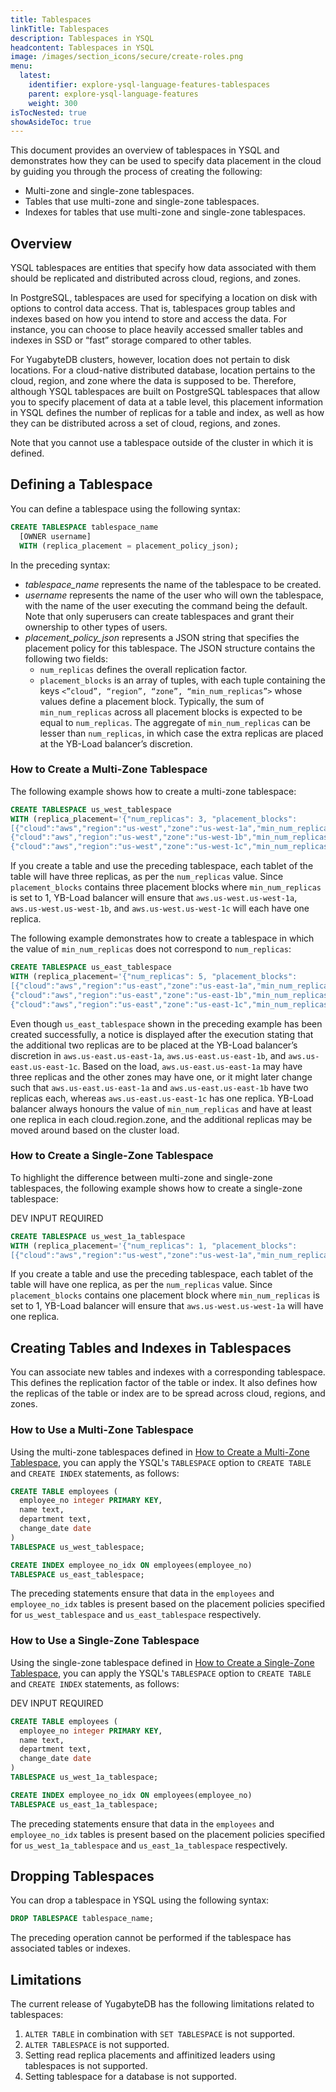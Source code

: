 ```yaml
---
title: Tablespaces
linkTitle: Tablespaces
description: Tablespaces in YSQL
headcontent: Tablespaces in YSQL
image: /images/section_icons/secure/create-roles.png
menu:
  latest:
    identifier: explore-ysql-language-features-tablespaces
    parent: explore-ysql-language-features
    weight: 300
isTocNested: true
showAsideToc: true
---
```


This document provides an overview of tablespaces in YSQL and demonstrates how they can be used to specify data placement in the cloud by guiding you through the process of creating the following:

- Multi-zone and single-zone tablespaces.
- Tables that use multi-zone and single-zone tablespaces.
- Indexes for tables that use multi-zone and single-zone tablespaces.

## Overview

YSQL tablespaces are entities that specify how data associated with them should be replicated and distributed across cloud, regions, and zones.

In PostgreSQL, tablespaces are used for specifying a location on disk with options to control data access. That is, tablespaces group tables and indexes based on how you intend to store and access the data. For instance, you can choose to place heavily accessed smaller tables and indexes in SSD or “fast” storage compared to other tables.

For YugabyteDB clusters, however, location does not pertain to disk locations. For a cloud-native distributed database, location pertains to the cloud, region, and zone where the data is supposed to be. Therefore, although YSQL tablespaces are built on PostgreSQL tablespaces that allow you to specify placement of data at a table level, this placement information in YSQL defines the number of replicas for a table and index, as well as how they can be distributed across a set of cloud, regions, and zones. 

Note that you cannot use a tablespace outside of the cluster in which it is defined.

## Defining a Tablespace

You can define a tablespace using the following syntax:

```sql
CREATE TABLESPACE tablespace_name 
  [OWNER username]
  WITH (replica_placement = placement_policy_json);
```

In the preceding syntax:

- *tablespace_name* represents the name of the tablespace to be created. 
- *username* represents the name of the user who will own the tablespace, with the name of the user executing the command being the default. Note that only superusers can create tablespaces and grant their ownership to other types of users. 
- *placement_policy_json* represents a JSON string that specifies the placement policy for this tablespace. The JSON structure contains the following two fields: 
  - `num_replicas` defines the overall replication factor.
  - `placement_blocks` is an array of tuples, with each tuple containing the keys `<”cloud”, “region”, “zone”, “min_num_replicas”>` whose values define a placement block. Typically, the sum of `min_num_replicas` across all placement blocks is expected to be equal to `num_replicas`. The aggregate of `min_num_replicas` can be lesser than `num_replicas`, in which case the extra replicas are placed at the YB-Load balancer’s discretion.

### How to Create a Multi-Zone Tablespace

The following example shows how to create a multi-zone tablespace:

```sql
CREATE TABLESPACE us_west_tablespace 
WITH (replica_placement='{"num_replicas": 3, "placement_blocks":
[{"cloud":"aws","region":"us-west","zone":"us-west-1a","min_num_replicas":1},
{"cloud":"aws","region":"us-west","zone":"us-west-1b","min_num_replicas":1},
{"cloud":"aws","region":"us-west","zone":"us-west-1c","min_num_replicas":1}]}');
```

If you create a table and use the preceding tablespace, each tablet of the table will have three replicas, as per the `num_replicas` value. Since `placement_blocks` contains three placement blocks where `min_num_replicas` is set to 1, YB-Load balancer will ensure that `aws.us-west.us-west-1a`, `aws.us-west.us-west-1b`, and `aws.us-west.us-west-1c` will each have one replica.

The following example demonstrates how to create a tablespace in which the value of `min_num_replicas` does not correspond to `num_replicas`:

```sql
CREATE TABLESPACE us_east_tablespace 
WITH (replica_placement='{"num_replicas": 5, "placement_blocks":
[{"cloud":"aws","region":"us-east","zone":"us-east-1a","min_num_replicas":1},
{"cloud":"aws","region":"us-east","zone":"us-east-1b","min_num_replicas":1},
{"cloud":"aws","region":"us-east","zone":"us-east-1c","min_num_replicas":1}]}');
```

Even though `us_east_tablespace` shown in the preceding example has been created successfully, a notice is displayed after the execution stating that the additional two replicas are to be placed at the YB-Load balancer’s discretion in  `aws.us-east.us-east-1a`, `aws.us-east.us-east-1b`, and `aws.us-east.us-east-1c`. Based on the load, `aws.us-east.us-east-1a` may have three replicas and the other zones may have one, or it might later change such that `aws.us-east.us-east-1a` and `aws.us-east.us-east-1b` have two replicas each, whereas `aws.us-east.us-east-1c` has one replica. YB-Load balancer always honours the value of `min_num_replicas` and have at least one replica in each cloud.region.zone, and the additional replicas may be moved around based on the cluster load. 

### How to Create a Single-Zone Tablespace

To highlight the difference between multi-zone and single-zone tablespaces, the following example shows how to create a single-zone tablespace:

DEV INPUT REQUIRED

```sql
CREATE TABLESPACE us_west_1a_tablespace 
WITH (replica_placement='{"num_replicas": 1, "placement_blocks":
[{"cloud":"aws","region":"us-west","zone":"us-west-1a","min_num_replicas":1}]}');
```

If you create a table and use the preceding tablespace, each tablet of the table will have one replica, as per the `num_replicas` value. Since `placement_blocks` contains one placement block where `min_num_replicas` is set to 1, YB-Load balancer will ensure that `aws.us-west.us-west-1a` will have one replica.

## Creating Tables and Indexes in Tablespaces

You can associate new tables and indexes with a corresponding tablespace. This defines the replication factor of the table or index. It also defines how the replicas of the table or index are to be spread across cloud, regions, and zones.

### How to Use a Multi-Zone Tablespace

Using the multi-zone tablespaces defined in [How to Create a Multi-Zone Tablespace](how-to-create-a-multi-zone-tablespace), you can apply the YSQL's `TABLESPACE` option to `CREATE TABLE` and `CREATE INDEX` statements, as follows:

```sql
CREATE TABLE employees (
  employee_no integer PRIMARY KEY,
  name text,
  department text,
  change_date date
)
TABLESPACE us_west_tablespace;
```

```sql
CREATE INDEX employee_no_idx ON employees(employee_no) 
TABLESPACE us_east_tablespace;
```

The preceding statements ensure that data in the `employees` and `employee_no_idx` tables is present based on the placement policies specified for `us_west_tablespace` and `us_east_tablespace` respectively.

### How to Use a Single-Zone Tablespace

Using the single-zone tablespace defined in [How to Create a Single-Zone Tablespace](how-to-create-a-single-zone-tablespace), you can apply the YSQL's `TABLESPACE` option to `CREATE TABLE` and `CREATE INDEX` statements, as follows:

DEV INPUT REQUIRED

```sql
CREATE TABLE employees (
  employee_no integer PRIMARY KEY,
  name text,
  department text,
  change_date date
)
TABLESPACE us_west_1a_tablespace;
```

```sql
CREATE INDEX employee_no_idx ON employees(employee_no) 
TABLESPACE us_east_1a_tablespace;
```

The preceding statements ensure that data in the `employees` and `employee_no_idx` tables is present based on the placement policies specified for `us_west_1a_tablespace` and `us_east_1a_tablespace` respectively.

## Dropping Tablespaces

You can drop a tablespace in YSQL using the following syntax:

```sql
DROP TABLESPACE tablespace_name;
```

The preceding operation cannot be performed if the tablespace has associated tables or indexes.

## Limitations

The current release of YugabyteDB has the following limitations related to tablespaces:

1. `ALTER TABLE` in combination with `SET TABLESPACE` is not supported.
2. `ALTER TABLESPACE` is not supported.
3. Setting read replica placements and affinitized leaders using tablespaces is not supported.
4. Setting tablespace for a database is not supported.

